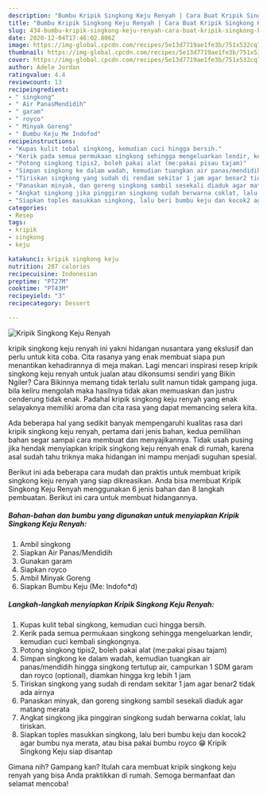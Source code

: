 ```yaml
---
description: "Bumbu Kripik Singkong Keju Renyah | Cara Buat Kripik Singkong Keju Renyah Yang Sedap"
title: "Bumbu Kripik Singkong Keju Renyah | Cara Buat Kripik Singkong Keju Renyah Yang Sedap"
slug: 434-bumbu-kripik-singkong-keju-renyah-cara-buat-kripik-singkong-keju-renyah-yang-sedap
date: 2020-12-04T17:46:02.806Z
image: https://img-global.cpcdn.com/recipes/5e13d7719ae1fe3b/751x532cq70/kripik-singkong-keju-renyah-foto-resep-utama.jpg
thumbnail: https://img-global.cpcdn.com/recipes/5e13d7719ae1fe3b/751x532cq70/kripik-singkong-keju-renyah-foto-resep-utama.jpg
cover: https://img-global.cpcdn.com/recipes/5e13d7719ae1fe3b/751x532cq70/kripik-singkong-keju-renyah-foto-resep-utama.jpg
author: Adele Jordan
ratingvalue: 4.4
reviewcount: 13
recipeingredient:
- " singkong"
- " Air PanasMendidih"
- " garam"
- " royco"
- " Minyak Goreng"
- " Bumbu Keju Me Indofod"
recipeinstructions:
- "Kupas kulit tebal singkong, kemudian cuci hingga bersih."
- "Kerik pada semua permukaan singkong sehingga mengeluarkan lendir, kemudian cuci kembali singkongnya."
- "Potong singkong tipis2, boleh pakai alat (me:pakai pisau tajam)"
- "Simpan singkong ke dalam wadah, kemudian tuangkan air panas/mendidih hingga singkong tertutup air, campurkan 1 SDM garam dan royco (optional), diamkan hingga krg lebih 1 jam"
- "Tiriskan singkong yang sudah di rendam sekitar 1 jam agar benar2 tidak ada airnya"
- "Panaskan minyak, dan goreng singkong sambil sesekali diaduk agar matang merata"
- "Angkat singkong jika pinggiran singkong sudah berwarna coklat, lalu tiriskan."
- "Siapkan toples masukkan singkong, lalu beri bumbu keju dan kocok2 agar bumbu nya merata, atau bisa pakai bumbu royco 😁 Kripik Singkong Keju siap disantap"
categories:
- Resep
tags:
- kripik
- singkong
- keju

katakunci: kripik singkong keju 
nutrition: 207 calories
recipecuisine: Indonesian
preptime: "PT27M"
cooktime: "PT43M"
recipeyield: "3"
recipecategory: Dessert

---
```



![Kripik Singkong Keju Renyah](https://img-global.cpcdn.com/recipes/5e13d7719ae1fe3b/751x532cq70/kripik-singkong-keju-renyah-foto-resep-utama.jpg)


kripik singkong keju renyah ini yakni hidangan nusantara yang ekslusif dan perlu untuk kita coba. Cita rasanya yang enak membuat siapa pun menantikan kehadirannya di meja makan.
Lagi mencari inspirasi resep kripik singkong keju renyah untuk jualan atau dikonsumsi sendiri yang Bikin Ngiler? Cara Bikinnya memang tidak terlalu sulit namun tidak gampang juga. bila keliru mengolah maka hasilnya tidak akan memuaskan dan justru cenderung tidak enak. Padahal kripik singkong keju renyah yang enak selayaknya memiliki aroma dan cita rasa yang dapat memancing selera kita.



Ada beberapa hal yang sedikit banyak mempengaruhi kualitas rasa dari kripik singkong keju renyah, pertama dari jenis bahan, kedua pemilihan bahan segar sampai cara membuat dan menyajikannya. Tidak usah pusing jika hendak menyiapkan kripik singkong keju renyah enak di rumah, karena asal sudah tahu triknya maka hidangan ini mampu menjadi suguhan spesial.


Berikut ini ada beberapa cara mudah dan praktis untuk membuat kripik singkong keju renyah yang siap dikreasikan. Anda bisa membuat Kripik Singkong Keju Renyah menggunakan 6 jenis bahan dan 8 langkah pembuatan. Berikut ini cara untuk membuat hidangannya.

<!--inarticleads1-->

##### Bahan-bahan dan bumbu yang digunakan untuk menyiapkan Kripik Singkong Keju Renyah:

1. Ambil  singkong
1. Siapkan  Air Panas/Mendidih
1. Gunakan  garam
1. Siapkan  royco
1. Ambil  Minyak Goreng
1. Siapkan  Bumbu Keju (Me: Indofo*d)




<!--inarticleads2-->

##### Langkah-langkah menyiapkan Kripik Singkong Keju Renyah:

1. Kupas kulit tebal singkong, kemudian cuci hingga bersih.
1. Kerik pada semua permukaan singkong sehingga mengeluarkan lendir, kemudian cuci kembali singkongnya.
1. Potong singkong tipis2, boleh pakai alat (me:pakai pisau tajam)
1. Simpan singkong ke dalam wadah, kemudian tuangkan air panas/mendidih hingga singkong tertutup air, campurkan 1 SDM garam dan royco (optional), diamkan hingga krg lebih 1 jam
1. Tiriskan singkong yang sudah di rendam sekitar 1 jam agar benar2 tidak ada airnya
1. Panaskan minyak, dan goreng singkong sambil sesekali diaduk agar matang merata
1. Angkat singkong jika pinggiran singkong sudah berwarna coklat, lalu tiriskan.
1. Siapkan toples masukkan singkong, lalu beri bumbu keju dan kocok2 agar bumbu nya merata, atau bisa pakai bumbu royco 😁 Kripik Singkong Keju siap disantap




Gimana nih? Gampang kan? Itulah cara membuat kripik singkong keju renyah yang bisa Anda praktikkan di rumah. Semoga bermanfaat dan selamat mencoba!
